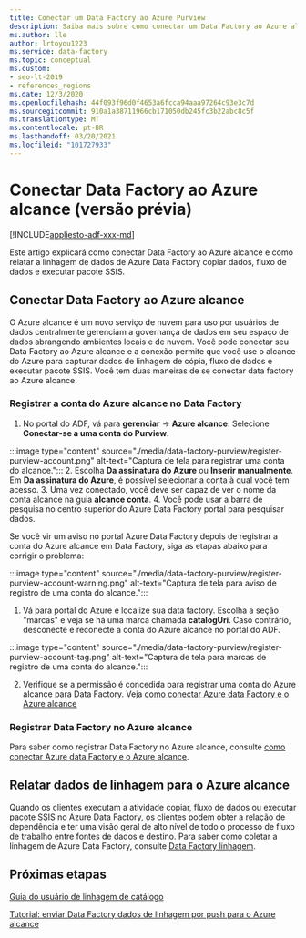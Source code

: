 ```yaml
---
title: Conectar um Data Factory ao Azure Purview
description: Saiba mais sobre como conectar um Data Factory ao Azure alcance
ms.author: lle
author: lrtoyou1223
ms.service: data-factory
ms.topic: conceptual
ms.custom:
- seo-lt-2019
- references_regions
ms.date: 12/3/2020
ms.openlocfilehash: 44f093f96d0f4653a6fcca94aaa97264c93e3c7d
ms.sourcegitcommit: 910a1a38711966cb171050db245fc3b22abc8c5f
ms.translationtype: MT
ms.contentlocale: pt-BR
ms.lasthandoff: 03/20/2021
ms.locfileid: "101727933"
---
```

# <a name="connect-data-factory-to-azure-purview-preview"></a>Conectar Data Factory ao Azure alcance (versão prévia)
[!INCLUDE[appliesto-adf-xxx-md](includes/appliesto-adf-xxx-md.md)]

Este artigo explicará como conectar Data Factory ao Azure alcance e como relatar a linhagem de dados de Azure Data Factory copiar dados, fluxo de dados e executar pacote SSIS.


## <a name="connect-data-factory-to-azure-purview"></a>Conectar Data Factory ao Azure alcance
O Azure alcance é um novo serviço de nuvem para uso por usuários de dados centralmente gerenciam a governança de dados em seu espaço de dados abrangendo ambientes locais e de nuvem. Você pode conectar seu Data Factory ao Azure alcance e a conexão permite que você use o alcance do Azure para capturar dados de linhagem de cópia, fluxo de dados e executar pacote SSIS. Você tem duas maneiras de se conectar data factory ao Azure alcance:
### <a name="register-azure-purview-account-to-data-factory"></a>Registrar a conta do Azure alcance no Data Factory
1. No portal do ADF, vá para **gerenciar**  ->  **Azure alcance**. Selecione **Conectar-se a uma conta do Purview**. 

:::image type="content" source="./media/data-factory-purview/register-purview-account.png" alt-text="Captura de tela para registrar uma conta do alcance.":::
2. Escolha **Da assinatura do Azure** ou **Inserir manualmente**. Em **Da assinatura do Azure**, é possível selecionar a conta à qual você tem acesso. 
3. Uma vez conectado, você deve ser capaz de ver o nome da conta alcance na guia **alcance conta**. 
4. Você pode usar a barra de pesquisa no centro superior do Azure Data Factory portal para pesquisar dados. 

Se você vir um aviso no portal Azure Data Factory depois de registrar a conta do Azure alcance em Data Factory, siga as etapas abaixo para corrigir o problema:

:::image type="content" source="./media/data-factory-purview/register-purview-account-warning.png" alt-text="Captura de tela para aviso de registro de uma conta do alcance.":::

1. Vá para portal do Azure e localize sua data factory. Escolha a seção "marcas" e veja se há uma marca chamada **catalogUri**. Caso contrário, desconecte e reconecte a conta do Azure alcance no portal do ADF.

:::image type="content" source="./media/data-factory-purview/register-purview-account-tag.png" alt-text="Captura de tela para marcas de registro de uma conta do alcance.":::

2. Verifique se a permissão é concedida para registrar uma conta do Azure alcance para Data Factory. Veja [como conectar Azure data Factory e o Azure alcance](../purview/how-to-link-azure-data-factory.md#create-new-data-factory-connection)

### <a name="register-data-factory-in-azure-purview"></a>Registrar Data Factory no Azure alcance
Para saber como registrar Data Factory no Azure alcance, consulte [como conectar Azure data Factory e o Azure alcance](../purview/how-to-link-azure-data-factory.md). 

## <a name="report-lineage-data-to-azure-purview"></a>Relatar dados de linhagem para o Azure alcance
Quando os clientes executam a atividade copiar, fluxo de dados ou executar pacote SSIS no Azure Data Factory, os clientes podem obter a relação de dependência e ter uma visão geral de alto nível de todo o processo de fluxo de trabalho entre fontes de dados e destino.
Para saber como coletar a linhagem de Azure Data Factory, consulte [Data Factory linhagem](../purview/how-to-link-azure-data-factory.md#supported-azure-data-factory-activities).

## <a name="next-steps"></a>Próximas etapas
[Guia do usuário de linhagem de catálogo](../purview/catalog-lineage-user-guide.md)

[Tutorial: enviar Data Factory dados de linhagem por push para o Azure alcance](turorial-push-lineage-to-purview.md)